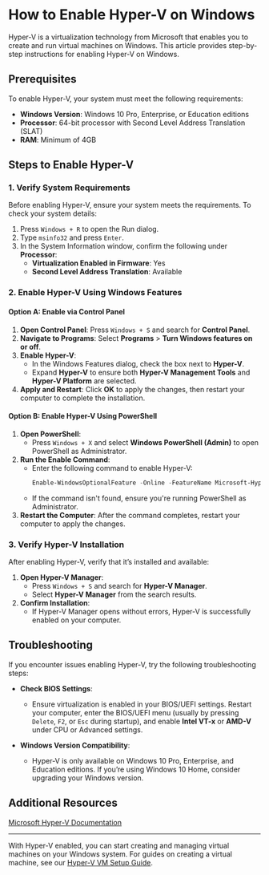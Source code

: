 # How to Enable Hyper-V on Windows

Hyper-V is a virtualization technology from Microsoft that enables you to create and run virtual machines on Windows. This article provides step-by-step instructions for enabling Hyper-V on Windows.

## Prerequisites

To enable Hyper-V, your system must meet the following requirements:
- **Windows Version**: Windows 10 Pro, Enterprise, or Education editions
- **Processor**: 64-bit processor with Second Level Address Translation (SLAT)
- **RAM**: Minimum of 4GB

## Steps to Enable Hyper-V

### 1. Verify System Requirements

Before enabling Hyper-V, ensure your system meets the requirements. To check your system details:
1. Press `Windows + R` to open the Run dialog.
2. Type `msinfo32` and press `Enter`.
3. In the System Information window, confirm the following under **Processor**:
   - **Virtualization Enabled in Firmware**: Yes
   - **Second Level Address Translation**: Available

### 2. Enable Hyper-V Using Windows Features

#### Option A: Enable via Control Panel

1. **Open Control Panel**: Press `Windows + S` and search for **Control Panel**.
2. **Navigate to Programs**: Select **Programs** > **Turn Windows features on or off**.
3. **Enable Hyper-V**:
   - In the Windows Features dialog, check the box next to **Hyper-V**.
   - Expand **Hyper-V** to ensure both **Hyper-V Management Tools** and **Hyper-V Platform** are selected.
4. **Apply and Restart**: Click **OK** to apply the changes, then restart your computer to complete the installation.

#### Option B: Enable Hyper-V Using PowerShell

1. **Open PowerShell**:
   - Press `Windows + X` and select **Windows PowerShell (Admin)** to open PowerShell as Administrator.
2. **Run the Enable Command**:
   - Enter the following command to enable Hyper-V:
     ```powershell
     Enable-WindowsOptionalFeature -Online -FeatureName Microsoft-Hyper-V -All
     ```
   - If the command isn't found, ensure you're running PowerShell as Administrator.
3. **Restart the Computer**: After the command completes, restart your computer to apply the changes.

### 3. Verify Hyper-V Installation

After enabling Hyper-V, verify that it’s installed and available:

1. **Open Hyper-V Manager**:
   - Press `Windows + S` and search for **Hyper-V Manager**.
   - Select **Hyper-V Manager** from the search results.
2. **Confirm Installation**:
   - If Hyper-V Manager opens without errors, Hyper-V is successfully enabled on your computer.

## Troubleshooting

If you encounter issues enabling Hyper-V, try the following troubleshooting steps:

- **Check BIOS Settings**:
  - Ensure virtualization is enabled in your BIOS/UEFI settings. Restart your computer, enter the BIOS/UEFI menu (usually by pressing `Delete`, `F2`, or `Esc` during startup), and enable **Intel VT-x** or **AMD-V** under CPU or Advanced settings.
  
- **Windows Version Compatibility**:
  - Hyper-V is only available on Windows 10 Pro, Enterprise, and Education editions. If you’re using Windows 10 Home, consider upgrading your Windows version.

## Additional Resources

[Microsoft Hyper-V Documentation](https://learn.microsoft.com/en-us/virtualization/hyper-v-on-windows/quick-start/enable-hyper-v)

---

With Hyper-V enabled, you can start creating and managing virtual machines on your Windows system. For guides on creating a virtual machine, see our [Hyper-V VM Setup Guide](link-to-your-vm-setup-guide).
